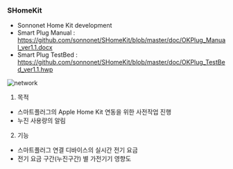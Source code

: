 ### SHomeKit
  - Sonnonet Home Kit development
  - Smart Plug Manual : https://github.com/sonnonet/SHomeKit/blob/master/doc/OKPlug_Manual_ver1.1.docx
  - Smart Plug TestBed :  https://github.com/sonnonet/SHomeKit/blob/master/doc/OKPlug_TestBed_ver1.1.hwp

![network](https://raw.githubusercontent.com/sonnonet/SHomeKit/master/img/network.png)

1. 목적
  - 스마트플러그의 Apple Home Kit 연동을 위한 사전작업 진행
  - 누진 사용량의 알림
  
2. 기능
  - 스마트플러그 연결 디바이스의 실시간 전기 요금
  - 전기 요금 구간(누진구간) 별 가전기기 영향도
